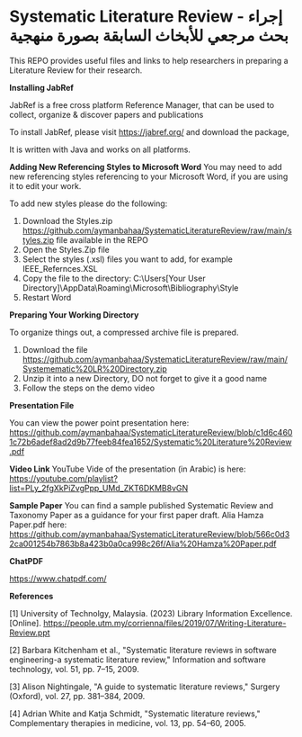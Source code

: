 # Systematic Literature Review - إجراء بحث مرجعي للأبخاث السابقة بصورة منهجية

This REPO provides useful files and links to help researchers in preparing a Literature Review for their research.

**Installing JabRef**

JabRef is a free cross platform Reference Manager, that can be used to collect, organize & discover papers and publications 

To install JabRef, please visit https://jabref.org/ and download the package, 

It is written with Java and works on all platforms.

**Adding New Referencing Styles to Microsoft Word**
You may need to add new referencing styles referencing to your Microsoft Word, if you are using it to edit your work.

To add new styles please do the following:

1. Download the Styles.zip https://github.com/aymanbahaa/SystematicLiteratureReview/raw/main/styles.zip file available in the REPO
2. Open the Styles.Zip file
3. Select the styles (.xsl) files you want to add, for example IEEE_Refernces.XSL
4. Copy the file to the directory: C:\Users\[Your User Directory]\AppData\Roaming\Microsoft\Bibliography\Style
5. Restart Word

**Preparing Your Working Directory**

To organize things out, a compressed archive file is prepared.

1. Download the file https://github.com/aymanbahaa/SystematicLiteratureReview/raw/main/Systemematic%20LR%20Directory.zip 
2. Unzip it into a new Directory, DO not forget to give it a good name
3. Follow the steps on the demo video

**Presentation File**

You can view the power point presentation here:
https://github.com/aymanbahaa/SystematicLiteratureReview/blob/c1d6c4601c72b6adef8ad2d9b77feeb84fea1652/Systematic%20Literature%20Review.pdf 

**Video Link**
YouTube Vide of the presentation (in Arabic) is here:
https://youtube.com/playlist?list=PLy_2fgXkPiZvgPpp_UMd_ZKT6DKMB8vGN

**Sample Paper**
You can find a sample published Systematic Review and Taxonomy Paper as a guidance for your first paper draft.
Alia Hamza Paper.pdf here: 
https://github.com/aymanbahaa/SystematicLiteratureReview/blob/566c0d32ca001254b7863b8a423b0a0ca998c26f/Alia%20Hamza%20Paper.pdf

**ChatPDF**

https://www.chatpdf.com/ 

**References**

[1]	University of Technolgy, Malaysia. (2023) Library Information Excellence. [Online]. https://people.utm.my/corrienna/files/2019/07/Writing-Literature-Review.ppt

[2]	Barbara Kitchenham et al., "Systematic literature reviews in software engineering-a systematic literature review," Information and software technology, vol. 51, pp. 7–15, 2009.

[3]	Alison Nightingale, "A guide to systematic literature reviews," Surgery (Oxford), vol. 27, pp. 381–384, 2009.

[4]	Adrian White and Katja Schmidt, "Systematic literature reviews," Complementary therapies in medicine, vol. 13, pp. 54–60, 2005.


